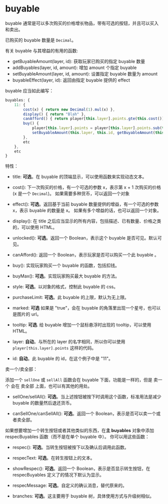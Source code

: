 # buyable

buyable 通常是可以多次购买的价格增长物品，带有可选的按钮，并且可以买入和卖出。

已购买的 buyable 数量是 `Decimal`。 

有关 buyable 与其增益的有用的函数:

- getBuyableAmount(layer, id): 获取玩家已购买的指定 buyable 数量
- addBuyables(layer, id, amount): 增加 amount 个指定 buyable
- setBuyableAmount(layer, id, amount): 设置指定 buyable 数量为 amount
- buyableEffect(layer, id): 返回由指定 buyable 提供的 effect

buyable 应当如此编写：

```js
buyables: {
    11: {
        cost(x) { return new Decimal(1).mul(x) },
        display() { return "Blah" },
        canAfford() { return player[this.layer].points.gte(this.cost()) },
        buy() {
            player[this.layer].points = player[this.layer].points.sub(this.cost())
            setBuyableAmount(this.layer, this.id, getBuyableAmount(this.layer, this.id).add(1))
        },
        etc
    },
    etc
}
```

特性：

- title: **可选**。在 buyable 的顶端显示，可以使用函数来实现动态文本。

- cost(): 下一次购买的价格，有一个可选的参数 x，表示第 x + 1 次购买的价格(x 是一个 `Decimal`)。
    如果需要多种货币，可以返回一个对象
                    
- effect(): **可选**。返回基于当前 buyable 数量提供的增益，有一个可选的参数 x，表示 buyable 的数量是 x。 
    如果有多个增益的话，也可以返回一个对象。

- display(): 在 title 之后应当显示的所有内容，包括描述、已有数量、价格之类的，可以使用 HTML。

- unlocked(): **可选**。返回一个 Boolean，表示这个 buyable 是否可见。默认可见。

- canAfford(): 返回一个 Boolean，表示玩家是否可以购买一个此 buyable 。

- buy(): 实现玩家购买一个 buyable 的函数，包括扣钱。

- buyMax(): **可选**。实现玩家购买最大 buyable 的方法。

- style: **可选**。以对象的格式，控制此 buyable 的 css。
        
- purchaseLimit: **可选**。此 buyable 的上限，默认为无上限。

- marked: **可选** 如果是 "true"，会在 buyable 的角落里出现一个星号，也可以是图片的 url。

- tooltip: **可选**. 给 buyable 增加一个鼠标悬浮时出现的 tooltip，可以使用 HTML。

- layer: **自动**。与所在的 layer 的名字相同，所以你可以使用 `player[this.layer].points` 这样的代码。

- id: **自动**。此 buyable 的 id，在这个例子中是 "11"。

卖一个/卖全部：

添加一个 `sellOne` 或 `sellAll` 函数会在 buyable 下面，功能是一样的，但是 卖一个 会在 卖全部 上面，也可以有其他的用处。

- sellOne/sellAll(): **可选**。当上述按钮被按下时调用这个函数，标准用法是减少 buyable 的数量然后退还货币。

- canSellOne/canSellAll(): **可选**。返回一个 Boolean，表示是否可以卖一个或者卖全部。


如果想要增加一个转生按钮或者其他类似的东西，在**主 buyables** 对象中添加 respecBuyables 函数（而不是在单个 buyable 中）。
你可以用这些函数： 

- respec(): **可选**。当转生按钮被按下以及确认后调用此函数。

- respecText: **可选**。在转生按钮上的文本。

- showRespec(): **可选**。返回一个 Boolean，表示是否显示转生按钮，在 respecBuyables 定义了的情况下默认为显示。

- respecMessage: **可选**。自定义的确认消息，替代原来的。



- branches: **可选**。这主要用于 buyable 树，具体使用方式与升级树相似。